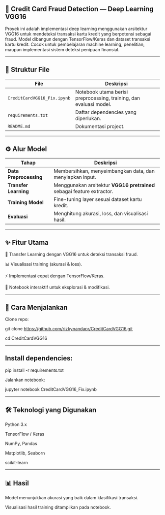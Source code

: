## 🧠 Credit Card Fraud Detection — Deep Learning VGG16
Proyek ini adalah implementasi deep learning menggunakan arsitektur VGG16 untuk mendeteksi transaksi kartu kredit yang berpotensi sebagai fraud. Model dibangun dengan TensorFlow/Keras dan dataset transaksi kartu kredit. Cocok untuk pembelajaran machine learning, penelitian, maupun implementasi sistem deteksi penipuan finansial.

---

## 📂 Struktur File

| File                        | Deskripsi                                                          |
| --------------------------- | ------------------------------------------------------------------ |
| `CreditCardVGG16_Fix.ipynb` | Notebook utama berisi preprocessing, training, dan evaluasi model. |
| `requirements.txt`          | Daftar dependencies yang diperlukan.                               |
| `README.md`                 | Dokumentasi project.                                               |

---

## ⚙️ Alur Model

| Tahap                  | Deskripsi                                                              |
| ---------------------- | ---------------------------------------------------------------------- |
| **Data Preprocessing** | Membersihkan, menyeimbangkan data, dan menyiapkan input.               |
| **Transfer Learning**  | Menggunakan arsitektur **VGG16 pretrained** sebagai feature extractor. |
| **Training Model**     | Fine-tuning layer sesuai dataset kartu kredit.                         |
| **Evaluasi**           | Menghitung akurasi, loss, dan visualisasi hasil.                       |

---

## ✨ Fitur Utama

🔄 Transfer Learning dengan VGG16 untuk deteksi transaksi fraud.

📊 Visualisasi training (akurasi & loss).

⚡ Implementasi cepat dengan TensorFlow/Keras.

📝 Notebook interaktif untuk eksplorasi & modifikasi.

---

## 🚀 Cara Menjalankan 

Clone repo:

git clone https://github.com/rizkynandapr/CreditCardVGG16.git

cd CreditCardVGG16

---

## Install dependencies:

pip install -r requirements.txt

Jalankan notebook:

jupyter notebook CreditCardVGG16_Fix.ipynb

---

## 🛠️ Teknologi yang Digunakan

Python 3.x

TensorFlow / Keras

NumPy, Pandas

Matplotlib, Seaborn

scikit-learn

---

## 📊 Hasil
Model menunjukkan akurasi yang baik dalam klasifikasi transaksi.

Visualisasi hasil training ditampilkan pada notebook.
